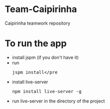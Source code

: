 # Team-Caipirinha
Caipirinha teamwork repository

# To run the app
 - install jspm (if you don't have it)
 - run	<pre>jspm install</pre
 - install live-server 
	<pre>npm install live-server -g</pre>
 - run live-server in the directory of the project
